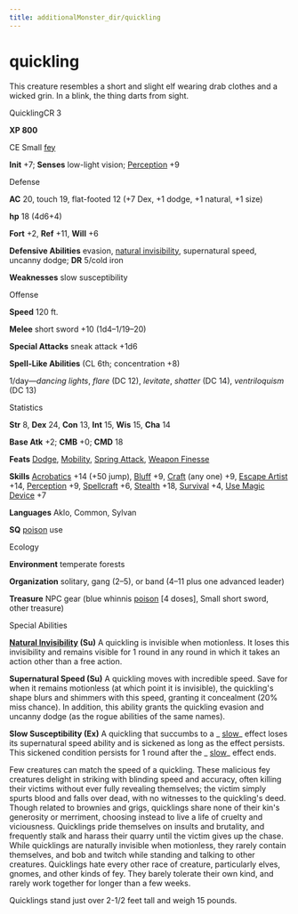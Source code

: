 ```yaml
---
title: additionalMonster_dir/quickling
---
```

# quickling

This creature resembles a short and slight elf wearing drab clothes and a wicked grin. In a blink, the thing darts from sight.

QuicklingCR 3

**XP 800**

CE Small [fey](monsters/creatureTypes#_fey)

**Init** +7; **Senses** low-light vision; [Perception](additionalMonster_dir/../skill_dir/perception#_perception) +9

Defense

**AC** 20, touch 19, flat-footed 12 (+7 Dex, +1 dodge, +1 natural, +1 size)

**hp** 18 (4d6+4)

**Fort** +2, **Ref** +11, **Will** +6

**Defensive Abilities** evasion, [natural invisibility](monsters/universalMonsterRules#_natural-invisibility-(ex-or-su)), supernatural speed, uncanny dodge; **DR** 5/cold iron

**Weaknesses** slow susceptibility

Offense

**Speed** 120 ft.

**Melee** short sword +10 (1d4–1/19–20)

**Special Attacks** sneak attack +1d6

**Spell-Like Abilities** (CL 6th; concentration +8)

1/day—_dancing lights_, _flare_ (DC 12), _levitate_, _shatter_ (DC 14), _ventriloquism_ (DC 13)

Statistics

**Str** 8, **Dex** 24, **Con** 13, **Int** 15, **Wis** 15, **Cha** 14

**Base Atk** +2; **CMB** +0; **CMD** 18

**Feats** [Dodge](additionalMonster_dir/../feats#_dodge), [Mobility](additionalMonster_dir/../feats#_mobility), [Spring Attack](additionalMonster_dir/../feats#_spring-attack), [Weapon Finesse](additionalMonster_dir/../feats#_weapon-finesse)

**Skills** [Acrobatics](additionalMonster_dir/../skill_dir/acrobatics#_acrobatics) +14 (+50 jump), [Bluff](additionalMonsters/../skill_dir/bluff#_bluff) +9, [Craft](additionalMonsters/../skill_dir/craft#_craft) (any one) +9, [Escape Artist](additionalMonsters/../skill_dir/escapeArtist#_escape-artist) +14, [Perception](additionalMonsters/../skill_dir/perception#_perception) +9, [Spellcraft](additionalMonsters/../skill_dir/spellcraft#_spellcraft) +6, [Stealth](additionalMonsters/../skill_dir/stealth#_stealth) +18, [Survival](additionalMonsters/../skill_dir/survival#_survival) +4, [Use Magic Device](additionalMonsters/../skill_dir/useMagicDevice#_use-magic-device) +7

**Languages** Aklo, Common, Sylvan

**SQ** [poison](monsters/universalMonsterRules#_poison-(ex-or-su)) use

Ecology

**Environment** temperate forests

**Organization** solitary, gang (2–5), or band (4–11 plus one advanced leader)

**Treasure** NPC gear (blue whinnis [poison](monster_dir/universalMonsterRules#_poison-(ex-or-su)) [4 doses], Small short sword, other treasure)

Special Abilities

**[Natural Invisibility](monsters/universalMonsterRules#_natural-invisibility-(ex-or-su)) (Su)** A quickling is invisible when motionless. It loses this invisibility and remains visible for 1 round in any round in which it takes an action other than a free action.

**Supernatural Speed (Su)** A quickling moves with incredible speed. Save for when it remains motionless (at which point it is invisible), the quickling's shape blurs and shimmers with this speed, granting it concealment (20% miss chance). In addition, this ability grants the quickling evasion and uncanny dodge (as the rogue abilities of the same names).

**Slow Susceptibility (Ex)** A quickling that succumbs to a _ [slow](additionalMonster_dir/../spell_dir/slow#_slow)_ effect loses its supernatural speed ability and is sickened as long as the effect persists. This sickened condition persists for 1 round after the _ [slow](additionalMonsters/../spell_dir/slow#_slow)_ effect ends.

Few creatures can match the speed of a quickling. These malicious fey creatures delight in striking with blinding speed and accuracy, often killing their victims without ever fully revealing themselves; the victim simply spurts blood and falls over dead, with no witnesses to the quickling's deed. Though related to brownies and grigs, quicklings share none of their kin's generosity or merriment, choosing instead to live a life of cruelty and viciousness. Quicklings pride themselves on insults and brutality, and frequently stalk and harass their quarry until the victim gives up the chase. While quicklings are naturally invisible when motionless, they rarely contain themselves, and bob and twitch while standing and talking to other creatures. Quicklings hate every other race of creature, particularly elves, gnomes, and other kinds of fey. They barely tolerate their own kind, and rarely work together for longer than a few weeks.

Quicklings stand just over 2-1/2 feet tall and weigh 15 pounds.

